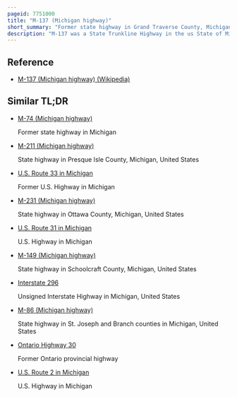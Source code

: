```yaml
---
pageid: 7751000
title: "M-137 (Michigan highway)"
short_summary: "Former state highway in Grand Traverse County, Michigan, United States"
description: "M-137 was a State Trunkline Highway in the us State of Michigan that served as a spur Route to interlochen Center for the Arts and interlochen State Park. It started South of the Park and ran north between two Lakes in the Area and through the Village of Interlochen to the us highway 31 in grand Traverse County. The Highway was initially shown on Maps in 1930 without a Number Number Label and the following Year marked after an Extension. The current Route for the Highway was established in the 1950S. Jurisdiction of the Roadway was transferred from the Michigan Department of Transportation to the Grand Traverse County Road Commission in June 2020, and the Highway Designation was decommissioned in the Process ; Signage was removed by August 2020 to reflect the Changeover."
---
```


## Reference

- [M-137 (Michigan highway) (Wikipedia)](https://en.wikipedia.org/?curid=7751000)

## Similar TL;DR

- [M-74 (Michigan highway)](/tldr/en/m-74-michigan-highway)

  Former state highway in Michigan

- [M-211 (Michigan highway)](/tldr/en/m-211-michigan-highway)

  State highway in Presque Isle County, Michigan, United States

- [U.S. Route 33 in Michigan](/tldr/en/us-route-33-in-michigan)

  Former U.S. Highway in Michigan

- [M-231 (Michigan highway)](/tldr/en/m-231-michigan-highway)

  State highway in Ottawa County, Michigan, United States

- [U.S. Route 31 in Michigan](/tldr/en/us-route-31-in-michigan)

  U.S. Highway in Michigan

- [M-149 (Michigan highway)](/tldr/en/m-149-michigan-highway)

  State highway in Schoolcraft County, Michigan, United States

- [Interstate 296](/tldr/en/interstate-296)

  Unsigned Interstate Highway in Michigan, United States

- [M-86 (Michigan highway)](/tldr/en/m-86-michigan-highway)

  State highway in St. Joseph and Branch counties in Michigan, United States

- [Ontario Highway 30](/tldr/en/ontario-highway-30)

  Former Ontario provincial highway

- [U.S. Route 2 in Michigan](/tldr/en/us-route-2-in-michigan)

  U.S. Highway in Michigan
